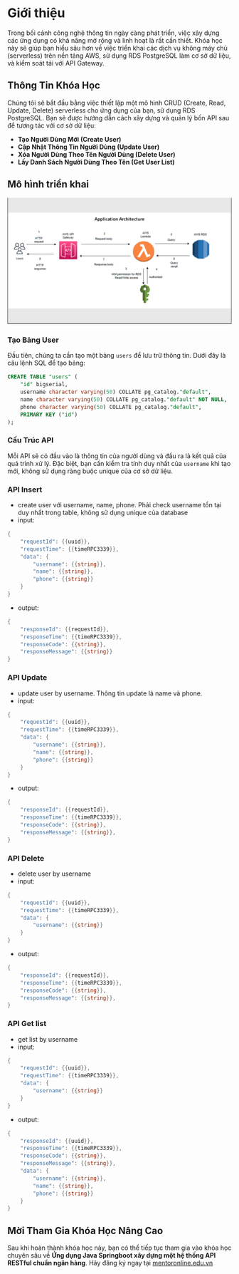 
# Giới thiệu
Trong bối cảnh công nghệ thông tin ngày càng phát triển, việc xây dựng các ứng dụng có khả năng mở rộng và linh hoạt là rất cần thiết. Khóa học này sẽ giúp bạn hiểu sâu hơn về việc triển khai các dịch vụ không máy chủ (serverless) trên nền tảng AWS, sử dụng RDS PostgreSQL làm cơ sở dữ liệu, và kiểm soát tải với API Gateway.

## Thông Tin Khóa Học
Chúng tôi sẽ bắt đầu bằng việc thiết lập một mô hình CRUD (Create, Read, Update, Delete) serverless cho ứng dụng của bạn, sử dụng RDS PostgreSQL. Bạn sẽ được hướng dẫn cách xây dựng và quản lý bốn API sau để tương tác với cơ sở dữ liệu:

- **Tạo Người Dùng Mới (Create User)**
- **Cập Nhật Thông Tin Người Dùng (Update User)**
- **Xóa Người Dùng Theo Tên Người Dùng (Delete User)**
- **Lấy Danh Sách Người Dùng Theo Tên (Get User List)**

## Mô hình triển khai
![""](architecture.png)


### Tạo Bảng User
Đầu tiên, chúng ta cần tạo một bảng `users` để lưu trữ thông tin. Dưới đây là câu lệnh SQL để tạo bảng:

```sql
CREATE TABLE "users" (
    "id" bigserial,
    username character varying(50) COLLATE pg_catalog."default",
    name character varying(50) COLLATE pg_catalog."default" NOT NULL,
    phone character varying(50) COLLATE pg_catalog."default",
    PRIMARY KEY ("id")
);
```

### Cấu Trúc API
Mỗi API sẽ có đầu vào là thông tin của người dùng và đầu ra là kết quả của quá trình xử lý. Đặc biệt, bạn cần kiểm tra tính duy nhất của `username` khi tạo mới, không sử dụng ràng buộc unique của cơ sở dữ liệu.

### API Insert
- create user với username, name, phone. Phải check username tồn tại duy nhất trong table, không sử dụng unique của database
- input:
```go
{
    "requestId": {{uuid}},
    "requestTime": {{timeRPC3339}},
    "data": {
        "username": {{string}},
        "name": {{string}},
        "phone": {{string}}
    }
}
```
- output:
```go
{
    "responseId": {{requestId}},
    "responseTime": {{timeRPC3339}},
    "responseCode": {{string}},
    "responseMessage": {{string}}
}
```

### API Update
- update user by username. Thông tin update là name và phone.
- input:
```go
{
    "requestId": {{uuid}},
    "requestTime": {{timeRPC3339}},
    "data": {
        "username": {{string}},
        "name": {{string}},
        "phone": {{string}}
    }
}
```

- output:
```go
{
    "responseId": {{requestId}},
    "responseTime": {{timeRPC3339}},
    "responseCode": {{string}},
    "responseMessage": {{string}},
}
```

### API Delete
- delete user by username
- input:
```go
{
    "requestId": {{uuid}},
    "requestTime": {{timeRPC3339}},
    "data": {
        "username": {{string}}
    }
}
```

- output:
```go
{
    "responseId": {{requestId}},
    "responseTime": {{timeRPC3339}},
    "responseCode": {{string}},
    "responseMessage": {{string}},
}
```

### API Get list
- get list by username
- input:
```go
{
    "requestId": {{uuid}},
    "requestTime": {{timeRPC3339}},
    "data": {
        "username": {{string}}
    }
}
```

- output:
```go
{
    "responseId": {{uuid}},
    "responseTime": {{timeRPC3339}},
    "responseCode": {{string}},
    "responseMessage": {{string}},
    "data": {
        "username": {{string}},
        "name": {{string}},
        "phone": {{string}}
    }
}
```

## Mời Tham Gia Khóa Học Nâng Cao
Sau khi hoàn thành khóa học này, bạn có thể tiếp tục tham gia vào khóa học chuyên sâu về **Ứng dụng Java Springboot xây dựng một hệ thống API RESTful chuẩn ngân hàng**. Hãy đăng ký ngay tại [mentoronline.edu.vn](https://mentoronline.edu.vn/subcribe-java-beanstalk-aws)  
